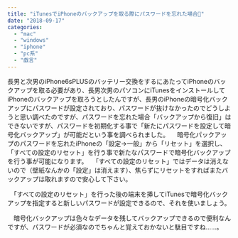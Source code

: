 ```yaml
---
title: "iTunesでiPhoneのバックアップを取る際にパスワードを忘れた場合"
date: "2018-09-17"
categories: 
  - "mac"
  - "windows"
  - "iphone"
  - "pc系"
  - "戯言"
---
```


長男と次男のiPhone6sPLUSのバッテリー交換をするにあたってiPhoneのバックアップを取る必要があり、長男次男のパソコンにiTunesをインストールしてiPhoneのバックアップを取ろうとしたんですが、長男のiPhoneの暗号化バックアップにパスワードが設定されており、パスワードが抜けなかったのでどうしようと思い調べたのですが、パスワードを忘れた場合「バックアップから復旧」はできないですが、パスワードを初期化する事で「新たにパスワードを設定して暗号化バックアップ」が可能だという事を調べられました。 　暗号化パックアップのパスワードを忘れたiPhoneの「設定→一般」から「リセット」を選択し、「すべての設定のリセット」を行う事で新たなパスワードで暗号化バックアップを行う事が可能になります。 　「すべての設定のリセット」ではデータは消えないので（壁紙なんかの「設定」は消えます）、焦らずにリセットをすればまたバックアップは取れますので安心して下さい。

　「すべての設定のリセット」を行った後の端末を挿してiTunesで暗号化バックアップを指定すると新しいパスワードが設定できるので、それを使いましょう。

　暗号化バックアップは色々なデータを残してバックアップできるので便利なんですが、パスワードが必須なのでちゃんと覚えておかないと駄目ですね……。

